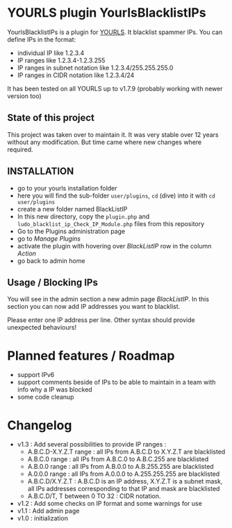 # YOURLS plugin YourlsBlacklistIPs

YourlsBlacklistIPs is a plugin for [YOURLS](https://yourls.org). It blacklist spammer IPs.
You can define IPs in the format:
- individual IP like 1.2.3.4
- IP ranges like 1.2.3.4-1.2.3.255
- IP ranges in subnet notation like 1.2.3.4/255.255.255.0
- IP ranges in CIDR notation like 1.2.3.4/24

It has been tested on all YOURLS up to v1.7.9 (probably working with newer version too)

## State of this project
This project was taken over to maintain it. It was very stable over 12 years without any modification. But time came where new changes where required.

## INSTALLATION

- go to your yourls installation folder
- here you will find the sub-folder `user/plugins`, `cd` (dive) into it with `cd user/plugins`
- create a new folder named BlackListIP
- In this new directory, copy the `plugin.php` and `ludo_blacklist_ip_Check_IP_Module.php` files from this repository
- Go to the Plugins administration page
- go to *Manage Plugins*
- activate the plugin with hovering over *BlackListIP* row in the column *Action*
- go back to admin home

## Usage / Blocking IPs

You will see in the admin section a new admin page *BlackListIP*. In this section you can now add IP addresses you want to blacklist.

Please enter one IP address per line. 
Other syntax should provide unexpected behaviours!

# Planned features / Roadmap
- support IPv6
- support comments beside of IPs to be able to maintain in a team with info why a IP was blocked
- some code cleanup

# Changelog
- v1.3 : Add several possibilities to provide IP ranges :
   - A.B.C.D-X.Y.Z.T range : all IPs from A.B.C.D to X.Y.Z.T are blacklisted
   - A.B.C.0 range : all IPs from A.B.C.0 to A.B.C.255 are blacklisted
   - A.B.0.0 range : all IPs from A.B.0.0 to A.B.255.255 are blacklisted
   - A.0.0.0 range : all IPs from A.0.0.0 to A.255.255.255 are blacklisted
   - A.B.C.D/X.Y.Z.T : A.B.C.D is an IP address, X.Y.Z.T is a subnet mask, all IPs addresses corresponding to that IP and mask are blacklisted
   - A.B.C.D/T, T between 0 TO 32 : CIDR notation.
- v1.2 : Add some checks on IP format and some warnings for use
- v1.1 : Add admin page
- v1.0 : initialization
